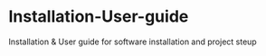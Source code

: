 # Installation-User-guide
Installation &amp; User guide for software installation and project steup
